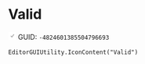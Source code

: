 # Valid
![](/img/Valid.png)
GUID: `-4824601385504796693`
```
EditorGUIUtility.IconContent("Valid")
```
